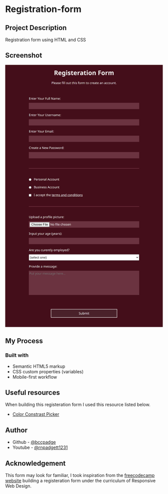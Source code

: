 # Registration-form

## Project Description

Registration form using HTML and CSS

## Screenshot

![registration form](./registration-form.png)

## My Process

### Built with

- Semantic HTML5 markup
- CSS custom properties (variables)
- Mobile-first workflow

## Useful resources

When building this registeration form I used this resource listed below.

- [Color Constrast Picker](https://coolors.co/contrast-checker/112a46-acc8e5)

## Author

- Github - [@bccpadge](https://github.com/bccpadge)
- Youtube - [@rnpadgett1231](https://www.youtube.com/channel/UCyYw_uuv7x6pKUWygX21GYg)

## Acknowledgement

This form may look for familiar, I took inspiration from the [freecodecamp website](https://www.freecodecamp.org/) building a registeration form under the curriculum of Responsive Web Design.
